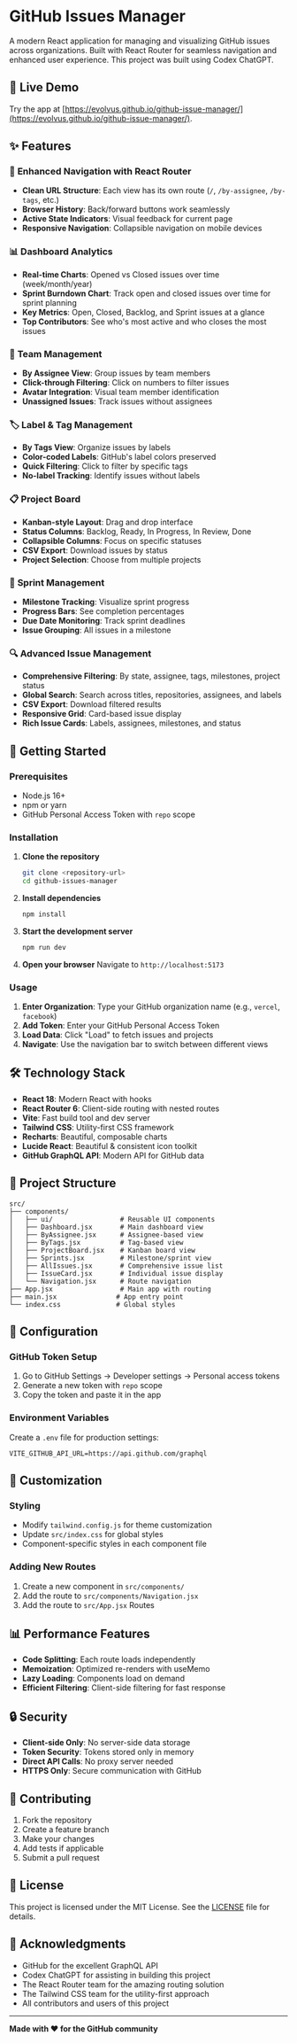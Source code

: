 # GitHub Issues Manager

A modern React application for managing and visualizing GitHub issues across organizations. Built with React Router for seamless navigation and enhanced user experience. This project was built using Codex ChatGPT.

## 🎥 Live Demo

Try the app at [https://evolvus.github.io/github-issue-manager/](https://evolvus.github.io/github-issue-manager/).

## ✨ Features

### 🎯 **Enhanced Navigation with React Router**
- **Clean URL Structure**: Each view has its own route (`/`, `/by-assignee`, `/by-tags`, etc.)
- **Browser History**: Back/forward buttons work seamlessly
- **Active State Indicators**: Visual feedback for current page
- **Responsive Navigation**: Collapsible navigation on mobile devices

### 📊 **Dashboard Analytics**
- **Real-time Charts**: Opened vs Closed issues over time (week/month/year)
- **Sprint Burndown Chart**: Track open and closed issues over time for sprint planning
- **Key Metrics**: Open, Closed, Backlog, and Sprint issues at a glance
- **Top Contributors**: See who's most active and who closes the most issues

### 👥 **Team Management**
- **By Assignee View**: Group issues by team members
- **Click-through Filtering**: Click on numbers to filter issues
- **Avatar Integration**: Visual team member identification
- **Unassigned Issues**: Track issues without assignees

### 🏷️ **Label & Tag Management**
- **By Tags View**: Organize issues by labels
- **Color-coded Labels**: GitHub's label colors preserved
- **Quick Filtering**: Click to filter by specific tags
- **No-label Tracking**: Identify issues without labels

### 📋 **Project Board**
- **Kanban-style Layout**: Drag and drop interface
- **Status Columns**: Backlog, Ready, In Progress, In Review, Done
- **Collapsible Columns**: Focus on specific statuses
- **CSV Export**: Download issues by status
- **Project Selection**: Choose from multiple projects

### 🏃 **Sprint Management**
- **Milestone Tracking**: Visualize sprint progress
- **Progress Bars**: See completion percentages
- **Due Date Monitoring**: Track sprint deadlines
- **Issue Grouping**: All issues in a milestone

### 🔍 **Advanced Issue Management**
- **Comprehensive Filtering**: By state, assignee, tags, milestones, project status
- **Global Search**: Search across titles, repositories, assignees, and labels
- **CSV Export**: Download filtered results
- **Responsive Grid**: Card-based issue display
- **Rich Issue Cards**: Labels, assignees, milestones, and status

## 🚀 Getting Started

### Prerequisites
- Node.js 16+ 
- npm or yarn
- GitHub Personal Access Token with `repo` scope

### Installation

1. **Clone the repository**
   ```bash
   git clone <repository-url>
   cd github-issues-manager
   ```

2. **Install dependencies**
   ```bash
   npm install
   ```

3. **Start the development server**
   ```bash
   npm run dev
   ```

4. **Open your browser**
   Navigate to `http://localhost:5173`

### Usage

1. **Enter Organization**: Type your GitHub organization name (e.g., `vercel`, `facebook`)
2. **Add Token**: Enter your GitHub Personal Access Token
3. **Load Data**: Click "Load" to fetch issues and projects
4. **Navigate**: Use the navigation bar to switch between different views

## 🛠️ Technology Stack

- **React 18**: Modern React with hooks
- **React Router 6**: Client-side routing with nested routes
- **Vite**: Fast build tool and dev server
- **Tailwind CSS**: Utility-first CSS framework
- **Recharts**: Beautiful, composable charts
- **Lucide React**: Beautiful & consistent icon toolkit
- **GitHub GraphQL API**: Modern API for GitHub data

## 📁 Project Structure

```
src/
├── components/
│   ├── ui/                 # Reusable UI components
│   ├── Dashboard.jsx       # Main dashboard view
│   ├── ByAssignee.jsx      # Assignee-based view
│   ├── ByTags.jsx          # Tag-based view
│   ├── ProjectBoard.jsx    # Kanban board view
│   ├── Sprints.jsx         # Milestone/sprint view
│   ├── AllIssues.jsx       # Comprehensive issue list
│   ├── IssueCard.jsx       # Individual issue display
│   └── Navigation.jsx      # Route navigation
├── App.jsx                 # Main app with routing
├── main.jsx               # App entry point
└── index.css              # Global styles
```

## 🔧 Configuration

### GitHub Token Setup

1. Go to GitHub Settings → Developer settings → Personal access tokens
2. Generate a new token with `repo` scope
3. Copy the token and paste it in the app

### Environment Variables

Create a `.env` file for production settings:
```env
VITE_GITHUB_API_URL=https://api.github.com/graphql
```

## 🎨 Customization

### Styling
- Modify `tailwind.config.js` for theme customization
- Update `src/index.css` for global styles
- Component-specific styles in each component file

### Adding New Routes
1. Create a new component in `src/components/`
2. Add the route to `src/components/Navigation.jsx`
3. Add the route to `src/App.jsx` Routes

## 📊 Performance Features

- **Code Splitting**: Each route loads independently
- **Memoization**: Optimized re-renders with useMemo
- **Lazy Loading**: Components load on demand
- **Efficient Filtering**: Client-side filtering for fast response

## 🔒 Security

- **Client-side Only**: No server-side data storage
- **Token Security**: Tokens stored only in memory
- **Direct API Calls**: No proxy server needed
- **HTTPS Only**: Secure communication with GitHub

## 🤝 Contributing

1. Fork the repository
2. Create a feature branch
3. Make your changes
4. Add tests if applicable
5. Submit a pull request

## 📝 License

This project is licensed under the MIT License. See the [LICENSE](LICENSE) file for details.

## 🙏 Acknowledgments

- GitHub for the excellent GraphQL API
- Codex ChatGPT for assisting in building this project
- The React Router team for the amazing routing solution
- The Tailwind CSS team for the utility-first approach
- All contributors and users of this project

---

**Made with ❤️ for the GitHub community**
